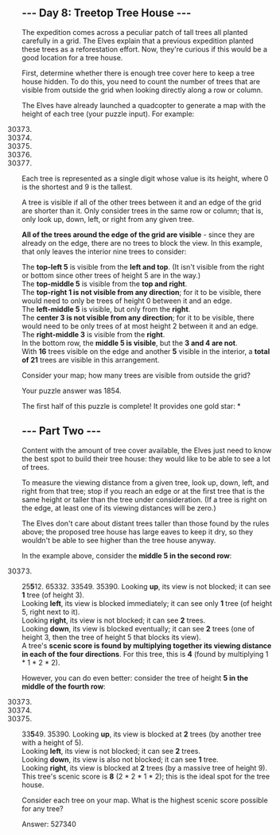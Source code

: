 ## --- Day 8: Treetop Tree House ---  
The expedition comes across a peculiar patch of tall trees all planted carefully in a grid. The Elves explain that a previous expedition planted these trees as a reforestation effort. Now, they're curious if this would be a good location for a tree house.  
  
First, determine whether there is enough tree cover here to keep a tree house hidden. To do this, you need to count the number of trees that are visible from outside the 
grid when looking directly along a row or column.  
  
The Elves have already launched a quadcopter to generate a map with the height of each tree (your puzzle input). For example:  
  
30373. 
25512. 
65332. 
33549. 
35390. 
Each tree is represented as a single digit whose value is its height, where 0 is the shortest and 9 is the tallest.  
  
A tree is visible if all of the other trees between it and an edge of the grid are shorter than it. Only consider trees in the same row or column; that is, only look up, 
down, left, or right from any given tree.  
  
**All of the trees around the edge of the grid are visible** - since they are already on the edge, there are no trees to block the view. 
In this example, that only leaves the interior nine trees to consider:  
  
The **top-left 5** is visible from the **left and top**. (It isn't visible from the right or bottom since other trees of height 5 are in the way.)  
The **top-middle 5** is visible from the **top and right**.  
The **top-right 1 is not visible from any direction**; for it to be visible, there would need to only be trees of height 0 between it and an edge.  
The **left-middle 5** is visible, but only from the **right**.  
The **center 3 is not visible from any direction**; for it to be visible, there would need to be only trees of at most height 2 between it and an edge.  
The **right-middle 3** is visible from the **right**.  
In the bottom row, the **middle 5 is visible**, but the **3 and 4 are not**.  
With **16** trees visible on the edge and another **5** visible in the interior, a **total of 21** trees are visible in this arrangement.  
  
Consider your map; how many trees are visible from outside the grid?  
  
Your puzzle answer was 1854.  
  
The first half of this puzzle is complete! It provides one gold star: *  
  
## --- Part Two ---  
Content with the amount of tree cover available, the Elves just need to know the best spot to build their tree house: they would like to be able to see a lot of trees.  
  
To measure the viewing distance from a given tree, look up, down, left, and right from that tree; stop if you reach an edge or at the first tree that is the same height 
or taller than the tree under consideration. (If a tree is right on the edge, at least one of its viewing distances will be zero.)  
  
The Elves don't care about distant trees taller than those found by the rules above; the proposed tree house has large eaves to keep it dry, so they wouldn't be able to 
see higher than the tree house anyway.  
  
In the example above, consider the **middle 5 in the second row**:  

30373. 
25**5**12. 
65332. 
33549. 
35390. 
Looking **up**, its view is not blocked; it can see **1** tree (of height 3).  
Looking **left**, its view is blocked immediately; it can see only **1** tree (of height 5, right next to it).  
Looking **right**, its view is not blocked; it can see **2** trees.  
Looking **down**, its view is blocked eventually; it can see **2** trees (one of height 3, then the tree of height 5 that blocks its view).  
A tree's **scenic score is found by multiplying together its viewing distance in each of the four directions**. For this tree, this is **4** (found by multiplying 1 * 1 * 
2 * 2).  
  
However, you can do even better: consider the tree of height **5 in the middle of the fourth row**:  
  
30373.   
25512. 
65332. 
33**5**49. 
35390. 
Looking **up**, its view is blocked at **2** trees (by another tree with a height of 5).  
Looking **left**, its view is not blocked; it can see **2** trees.  
Looking **down**, its view is also not blocked; it can see **1** tree.  
Looking **right**, its view is blocked at **2** trees (by a massive tree of height 9).  
This tree's scenic score is **8** (2 * 2 * 1 * 2); this is the ideal spot for the tree house.  
  
Consider each tree on your map. What is the highest scenic score possible for any tree?  
  
Answer: 527340  
